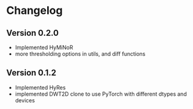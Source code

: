 # Changelog

## Version 0.2.0

- Implemented HyMiNoR
- more thresholding options in utils, and diff functions

## Version 0.1.2

- Implemented HyRes
- implemented DWT2D clone to use PyTorch with different dtypes and devices
